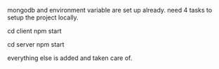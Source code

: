 mongodb and environment variable are set up already.
need 4 tasks to setup the project locally.

cd client 
npm start

cd server
npm start

everything else is added and taken care of.








